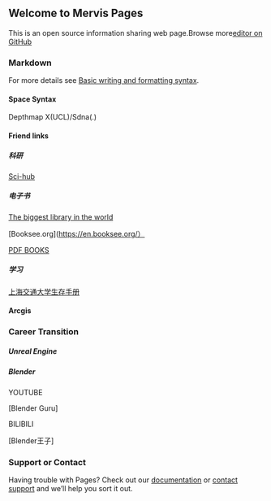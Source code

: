 ## Welcome to Mervis Pages

This is an open source information sharing web page.Browse more[editor on GitHub](https://github.com/MervisDevo/mervis.github.io/edit/main/README.md)

### Markdown

For more details see [Basic writing and formatting syntax](https://docs.github.com/en/github/writing-on-github/getting-started-with-writing-and-formatting-on-github/basic-writing-and-formatting-syntax).

#### Space Syntax

Depthmap X(UCL)/Sdna(.)

#### Friend links

##### 科研

[Sci-hub](www.sci-hub.com)

##### 电子书

[The biggest library in the world](https://zh.fr1lib.org/)

[Booksee.org](https://en.booksee.org/）

[PDF BOOKS](https://www.pdfdrive.com/)

##### 学习

[上海交通大学生存手册](https://survivesjtu.gitbook.io/survivesjtumanual/li-zhi-pian/huan-ying-lai-dao-shang-hai-jiao-tong-da-xue)

#### Arcgis

### Career Transition

##### Unreal Engine

##### Blender

YOUTUBE

[Blender Guru]

BILIBILI

[Blender王子]

### Support or Contact

Having trouble with Pages? Check out our [documentation](https://docs.github.com/categories/github-pages-basics/) or [contact support](https://support.github.com/contact) and we’ll help you sort it out.

